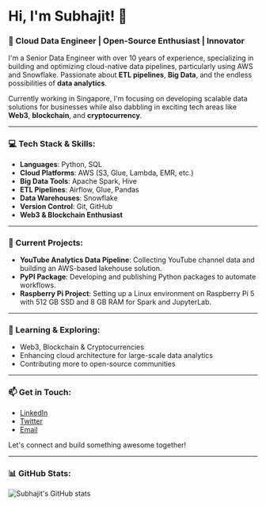 # Hi, I'm Subhajit! 👋

### 🚀 Cloud Data Engineer | Open-Source Enthusiast | Innovator

I'm a Senior Data Engineer with over 10 years of experience, specializing in building and optimizing cloud-native data pipelines, particularly using AWS and Snowflake. Passionate about **ETL pipelines**, **Big Data**, and the endless possibilities of **data analytics**.

Currently working in Singapore, I'm focusing on developing scalable data solutions for businesses while also dabbling in exciting tech areas like **Web3**, **blockchain**, and **cryptocurrency**.

---

### 💻 Tech Stack & Skills:

- **Languages**: Python, SQL
- **Cloud Platforms**: AWS (S3, Glue, Lambda, EMR, etc.)
- **Big Data Tools**: Apache Spark, Hive
- **ETL Pipelines**: Airflow, Glue, Pandas
- **Data Warehouses**: Snowflake
- **Version Control**: Git, GitHub
- **Web3 & Blockchain Enthusiast**

---

### 🔧 Current Projects:

- **YouTube Analytics Data Pipeline**: Collecting YouTube channel data and building an AWS-based lakehouse solution.
- **PyPI Package**: Developing and publishing Python packages to automate workflows.
- **Raspberry Pi Project**: Setting up a Linux environment on Raspberry Pi 5 with 512 GB SSD and 8 GB RAM for Spark and JupyterLab.

---

### 🌱 Learning & Exploring:

- Web3, Blockchain & Cryptocurrencies
- Enhancing cloud architecture for large-scale data analytics
- Contributing more to open-source communities

---

### 📫 Get in Touch:

- [LinkedIn](https://www.linkedin.com/in/subhajit-maji)
- [Twitter](https://twitter.com/subhajitsr)
- [Email](mailto:subhajitsr@gmail.com)

Let's connect and build something awesome together!

---

### 📊 GitHub Stats:

![Subhajit's GitHub stats](https://github-readme-stats.vercel.app/api?username=subhajitsr&show_icons=true&theme=radical)
